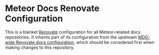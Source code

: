 # Meteor Docs Renovate Configuration

This is a blanket [Renovate](https://renovateapp.com/) configuration for all
Meteor-related docs repositories.  It inherits part of its configuration from
the upstream [MDG-wide Renovate docs
configuration](https://npm.im/renovate-config-mdg-docs), which should be
considered first when making changes to this repository.
